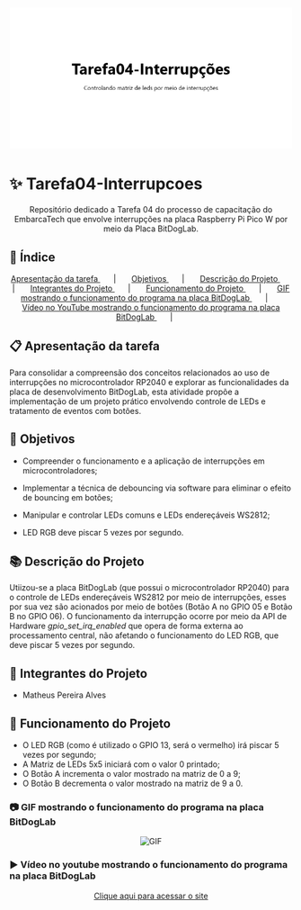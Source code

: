 <h1 align="center">
    <img alt="Banner" title="#Banner" style="object-fit: cover; height:250px;" src=".github/banner.png" />
</h1>

# ✨ Tarefa04-Interrupcoes

<p align="center"> Repositório dedicado a Tarefa 04 do processo de capacitação do EmbarcaTech que envolve interrupções na placa Raspberry Pi Pico W por meio da Placa BitDogLab.</p>

## 📌 Índice
<p align="center">    
  <a href="#apresentacao-da-tarefa"> Apresentação da tarefa </a> &nbsp; &nbsp; &nbsp; | &nbsp; &nbsp; &nbsp;        
  <a href="#objetivos"> Objetivos </a> &nbsp; &nbsp; &nbsp; | &nbsp; &nbsp; &nbsp;          
  <a href="#descricao-do-projeto"> Descrição do Projeto </a> &nbsp; &nbsp; &nbsp; | &nbsp; &nbsp; &nbsp;  
  <a href="#integrantes-do-projeto"> Integrantes do Projeto </a> &nbsp; &nbsp; &nbsp; | &nbsp; &nbsp; &nbsp;  
  <a href="#funcionamento-do-projeto"> Funcionamento do Projeto </a> &nbsp; &nbsp; &nbsp; | &nbsp; &nbsp; &nbsp;         
  <a href="#gif-mostrando-o-funcionamento-do-programa-na-placa-bitdoglab"> GIF mostrando o funcionamento do programa na placa BitDogLab </a> &nbsp; &nbsp; &nbsp; | &nbsp; &nbsp; &nbsp;        
  <a href="#video-no-youtube-mostrando-o-funcionamento-do-programa-na-placa-bitdoglab"> Vídeo no YouTube mostrando o funcionamento do programa na placa BitDogLab </a> &nbsp; &nbsp; &nbsp; | &nbsp; &nbsp; &nbsp;          
</p>

## :clipboard: Apresentação da tarefa

Para consolidar a compreensão dos conceitos relacionados ao uso de interrupções no microcontrolador RP2040 e explorar as funcionalidades da placa de desenvolvimento BitDogLab, esta atividade propõe a implementação de um projeto prático envolvendo controle de LEDs e tratamento de eventos com botões.

## :dart: Objetivos

- Compreender o funcionamento e a aplicação de interrupções em microcontroladores;

- Implementar a técnica de debouncing via software para eliminar o efeito de bouncing em botões;

- Manipular e controlar LEDs comuns e LEDs endereçáveis WS2812;

- LED RGB deve piscar 5 vezes por segundo.

## :books: Descrição do Projeto

Utiizou-se a placa BitDogLab (que possui o microcontrolador RP2040) para o controle de LEDs endereçáveis WS2812 por meio de interrupções, esses por sua vez são acionados por meio de botões (Botão A no GPIO 05 e Botão B no GPIO 06).
O funcionamento da interrupção ocorre por meio da API de Hardware *gpio_set_irq_enabled* que opera de forma externa ao processamento central, não afetando o funcionamento do LED RGB, que deve piscar 5 vezes por segundo.

## :walking: Integrantes do Projeto

- Matheus Pereira Alves

## :bookmark_tabs: Funcionamento do Projeto

- O LED RGB (como é utilizado o GPIO 13, será o vermelho) irá piscar 5 vezes por segundo;
- A Matriz de LEDs 5x5 iniciará com o valor 0 printado;
- O Botão A incrementa o valor mostrado na matriz de 0 a 9;
- O Botão B decrementa o valor mostrado na matriz de 9 a 0.

### :camera: GIF mostrando o funcionamento do programa na placa BitDogLab
<p align="center">
  <img src=".github/GIFdemo.gif" alt="GIF" width="700px" />
</p>

### :arrow_forward: Vídeo no youtube mostrando o funcionamento do programa na placa BitDogLab

<p align="center">
    <a href="https://www.youtube.com/watch?v=iAumEOQ9L48">Clique aqui para acessar o site</a>
</p>



